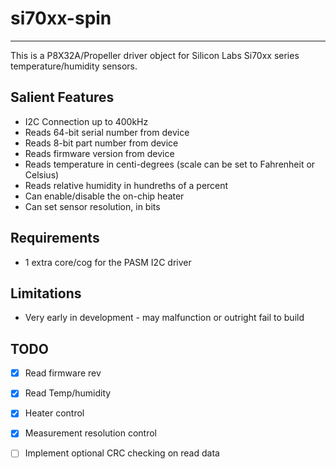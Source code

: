 # si70xx-spin 
---------------

This is a P8X32A/Propeller driver object for Silicon Labs Si70xx series temperature/humidity sensors.

## Salient Features

* I2C Connection up to 400kHz
* Reads 64-bit serial number from device
* Reads 8-bit part number from device
* Reads firmware version from device
* Reads temperature in centi-degrees (scale can be set to Fahrenheit or Celsius)
* Reads relative humidity in hundreths of a percent
* Can enable/disable the on-chip heater
* Can set sensor resolution, in bits

## Requirements

* 1 extra core/cog for the PASM I2C driver

## Limitations

* Very early in development - may malfunction or outright fail to build

## TODO

- [x] Read firmware rev
- [x] Read Temp/humidity
- [x] Heater control
- [x] Measurement resolution control
- [ ] Implement optional CRC checking on read data

